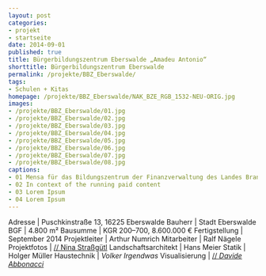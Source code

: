 ```yaml
---
layout: post
categories:
- projekt
- startseite
date: 2014-09-01
published: true
title: Bürgerbildungs­zentrum Eberswalde „Amadeu Antonio“
shorttitle: Bürgerbildungs­zentrum Eberswalde
permalink: /projekte/BBZ_Eberswalde/
tags: 
- Schulen + Kitas
homepage: /projekte/BBZ_Eberswalde/NAK_BZE_RGB_1532-NEU-ORIG.jpg
images:
- /projekte/BBZ_Eberswalde/01.jpg
- /projekte/BBZ_Eberswalde/02.jpg
- /projekte/BBZ_Eberswalde/03.jpg
- /projekte/BBZ_Eberswalde/04.jpg
- /projekte/BBZ_Eberswalde/05.jpg
- /projekte/BBZ_Eberswalde/06.jpg
- /projekte/BBZ_Eberswalde/07.jpg
- /projekte/BBZ_Eberswalde/08.jpg
captions:
- 01 Mensa für das Bildungszentrum der Finanzverwaltung des Landes Brandenburg
- 02 In context of the running paid content
- 03 Lorem Ipsum
- 04 Lorem Ipsum
---
```

Adresse			|	Puschkinstraße 13, 16225 Eberswalde 
Bauherr			|	Stadt Eberswalde
BGF				|	4.800 m²
Bausumme		|	KGR 200–700, 8.600.000 €
Fertigstellung	|	September 2014
Projektleiter	|	Arthur Numrich
Mitarbeiter		|	Ralf Nägele 
Projektfotos	|	<a href="http://www.ninastrg.de" target= "_blank">// Nina Straßgütl</a>
Landschaftsarchitekt | Hans Meier
Statik | Holger Müller
Haustechnik | *Volker Irgendwas*
Visualisierung | [// _Davide Abbonacci_](http://www.abbonacci.com/)
